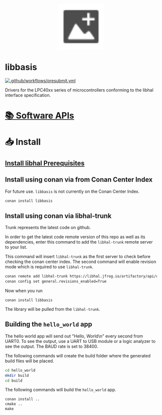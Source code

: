 <p align="center">
  <img height="150" src="logo.svg">
</p>

# libbasis

[![.github/workflows/presubmit.yml](https://github.com/libhal/libbasis/actions/workflows/presubmit.yml/badge.svg?branch=main)](https://github.com/libhal/libbasis/actions/workflows/presubmit.yml)

Drivers for the LPC40xx series of microcontrollers conforming to the libhal
interface specification.

# [📚 Software APIs](https://libhal.github.io/libbasis/api)

# 📥 Install

## [Install libhal Prerequisites](https://github.com/libhal/libhal/blob/main/docs/prerequisites.md)

## Install using conan via from Conan Center Index

For future use. `libbasis` is not currently on the Conan Center Index.

```bash
conan install libbasis
```

## Install using conan via libhal-trunk

Trunk represents the latest code on github.

In order to get the latest code remote version of this repo as well as its
dependencies, enter this command to add the `libhal-trunk` remote server to your
list.

This command will insert `libhal-trunk` as the first server to check before
checking the conan center index.
The second command will enable revision mode which is required to use
`libhal-trunk`.

```bash
conan remote add libhal-trunk https://libhal.jfrog.io/artifactory/api/conan/trunk-conan --insert
conan config set general.revisions_enabled=True
```

Now when you run

```
conan install libbasis
```

The library will be pulled from the `libhal-trunk`.

## Building the `hello_world` app

The hello world app will send out "Hello, World\n" every second from UART0. To
see the output, use a UART to USB module or a logic analyzer to see the output.
The BAUD rate is set to 38400.

The following commands will create the build folder where the generated build
files will be placed.

```bash
cd hello_world
mkdir build
cd build
```

The following commands will build the `hello_world` app.

```
conan install ..
cmake ..
make
```
